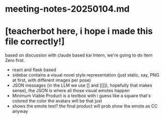 # meeting-notes-20250104.md

# [teacherbot here, i hope i made this file correctly!]

based on discussion with claude based kai Intern, we're going to do Item Zero first.

- react and flask based
- sidebar contains a visual novel style representation (just static, say, PNG at first, with different images per pose)
- JSON messages (in the LLM we use [] and [[]]), hopefully that makes sense), the JSON is where all those visual emotes happen
- Minimum Viable Product is a textbox with i guess like a square that's colored the color the avatars will be that just
- shows the emote text? the final product will prob show the emote as CC anyway

